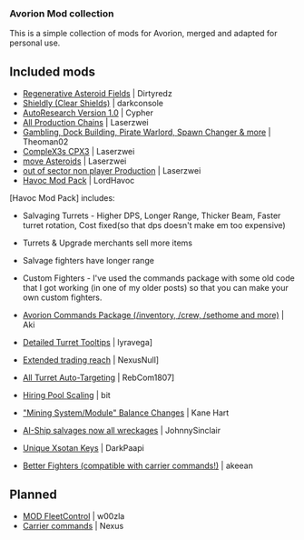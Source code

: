 ### Avorion Mod collection

This is a simple collection of mods for Avorion, merged and adapted for personal use.

## Included mods

 - [Regenerative Asteroid Fields](https://www.avorion.net/forum/index.php?topic=3055.0) | Dirtyredz
 - [Shieldly (Clear Shields)](https://www.avorion.net/forum/index.php?topic=3263.0) | darkconsole
 - [AutoResearch Version 1.0](https://www.avorion.net/forum/index.php?topic=1728.15) | Cypher
 - [All Production Chains](http://www.avorion.net/forum/index.php?topic=2686.0) | Laserzwei
 - [Gambling, Dock Building, Pirate Warlord, Spawn Changer & more](https://www.avorion.net/forum/index.php?topic=781.0) | Theoman02
 - [CompleX3s CPX3](http://www.avorion.net/forum/index.php?topic=3268.0) | Laserzwei
 - [move Asteroids](http://www.avorion.net/forum/index.php?topic=2685.0) | Laserzwei
 - [out of sector non player Production](http://www.avorion.net/forum/index.php/topic,1322.0.html) | Laserzwei
 - [Havoc Mod Pack](http://www.avorion.net/forum/index.php/topic,3753.0.html) | LordHavoc

[Havoc Mod Pack] includes:
 - Salvaging Turrets - Higher DPS, Longer Range, Thicker Beam, Faster turret rotation, Cost fixed(so that dps doesn't make em too expensive)
 - Turrets & Upgrade merchants sell more items
 - Salvage fighters have longer range
 - Custom Fighters - I've used the commands package with some old code that I got working (in one of my older posts) so that you can make your own custom fighters.

 - [Avorion Commands Package (/inventory, /crew, /sethome and more)](http://www.avorion.net/forum/index.php/topic,830.0.html) | Aki
 - [Detailed Turret Tooltips](http://www.avorion.net/forum/index.php/topic,1635.0.html) | lyravega]
 - [Extended trading reach](http://www.avorion.net/forum/index.php/topic,1114.0.html) | NexusNull]
 - [All Turret Auto-Targeting](http://www.avorion.net/forum/index.php/topic,1120.0.html) | RebCom1807]
 - [Hiring Pool Scaling](https://www.avorion.net/forum/index.php/topic,1241.0.html) | bit
 - ["Mining System/Module" Balance Changes](http://www.avorion.net/forum/index.php/topic,845.0.html) | Kane Hart
 - [AI-Ship salvages now all wreckages](http://www.avorion.net/forum/index.php/topic,3220.0.html) | JohnnySinclair
 - [Unique Xsotan Keys](http://www.avorion.net/forum/index.php/topic,1918.0.html) | DarkPaapi
 - [Better Fighters (compatible with carrier commands!)](https://www.avorion.net/forum/index.php/topic,2764.0.html) | akeean


## Planned
 - [MOD FleetControl](https://www.avorion.net/forum/index.php?topic=3359.0) | w00zla
 - [Carrier commands](https://www.avorion.net/forum/index.php/topic,1032.0.html) | Nexus
